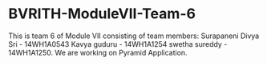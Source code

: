 # BVRITH-ModuleVII-Team-6
This is team 6 of Module VII consisting of team members: 
Surapaneni Divya Sri - 14WH1A0543
Kavya guduru - 14WH1A1254
swetha sureddy - 14WH1A1250.
We are working on Pyramid Application.
